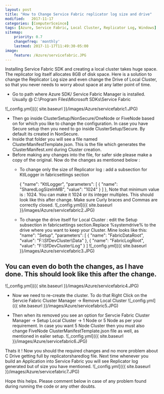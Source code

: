 ```yaml
---
layout: post
title: "How to Change Service Fabric replicator log size and drive"
modified:   2017-11-17
categories: [ComputerSceince]
tags: [Azure, Service Fabric, Local Cluster, Replicator Log, Windows]
sitemap:
    priority: 0.7
    changefreq: 'monthly'
    lastmod: 2017-11-17T11:49:30-05:00
image:
    feature: /Azure/servicefabric.JPG
---
```

Installing Service Fabric SDK and creating a local cluster takes huge space. The replicator log itself allocates 8GB of disk space.
Here is a solution to change the Replicator Log size and even change the Drive of Local Cluster, so that you never needs to worry about space at any 
latter point of time.


- Go to path where Azure SDK/ Service Fabric Manager is installed. Usually @ C:\Program Files\Microsoft SDKs\Service Fabric

![_config.yml]({{ site.baseurl }}/images/Azure/servicefabric1.JPG)
- Then go inside ClusterSetup/NonSecure/OneNode or FiveNode based on for which you like to change the configuration. In case
you have Secure setup then you need to go inside ClusterSetup/Secure. By default its created in NonSecure.
- Inside that folder you will see a file named ClusterManifestTemplate.json. This is the file which generates the ClusterManifest.xml during Cluster creation.
- Before making any changes into the file, for safer side please make a copy of the original. Now do the changes as mentioned below :
    - To change only the size of Replicator log : add a subsection for KtlLogger in fabricsettings section
    
      {
		"name": "KtlLogger",
		"parameters": [
		  {
          "name": "SharedLogSizeInMB",
          "value": "1024"
		  }
        ]
	  },
	Note that minimum value is : 1024. You can make it 1024 or its integer multiples. This should look like this after 		change. Make sure Curly braces and Commas are correctly closed.
   	 ![_config.yml]({{ site.baseurl }}/images/Azure/servicefabric2.JPG)
    
    - To change the drive itself for Local Cluster : edit the Setup subsection in fabricsettings section.Replace %systemdrive% 	    to the drive where you want to keep your Cluster. Mine looks like this: 
        "name": "Setup",
        "parameters": [
          {
            "name": "FabricDataRoot",
            "value": "F:\\SfDevCluster\\Data"
          },
          {
            "name": "FabricLogRoot",
            "value": "F:\\SfDevCluster\\Log"
          }
        ]
        ![_config.yml]({{ site.baseurl }}/images/Azure/servicefabric3.JPG)

## You can even do both the changes, as I have done. This should look like this after the change.
![_config.yml]({{ site.baseurl }}/images/Azure/servicefabric4.JPG) 

- Now we need to re-create the cluster. To do that Right Click on the Servcie Fabric Cluster Manager -> Remove Local Cluster
![_config.yml]({{ site.baseurl }}/images/Azure/servicefabric5.JPG) 

- Then when its removed you see an option for  Servcie Fabric Cluster Manager -> Setup Local Cluster -> 1 Node  or 5 Node as per your requirement.
In case you want 5 Node Cluster then you must also change FiveNode ClusterManifestTemplate.json file as well, as mentioned in ealier setup.
![_config.yml]({{ site.baseurl }}/images/Azure/servicefabric6.JPG)

Thats it ! Now you should the required changes and no more problem about C Drive getting full by replicatorsharedlog file.
Next time whenever you build an Application into Service Fabric you will see Replicator log generated but of size you have mentioned.
![_config.yml]({{ site.baseurl }}/images/Azure/servicefabric7.JPG)

Hope this helps. Please comment below in case of any problem found during running the code or any other doubts.
